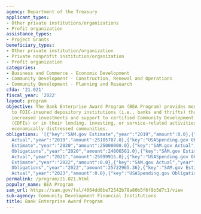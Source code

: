 ```yaml
---
agency: Department of the Treasury
applicant_types:
- Other private institutions/organizations
- Profit organization
assistance_types:
- Project Grants
beneficiary_types:
- Other private institution/organization
- Private nonprofit institution/organization
- Profit organization
categories:
- Business and Commerce - Economic Development
- Community Development - Construction, Renewal and Operations
- Community Development - Planning and Research
cfda: '21.021'
fiscal_year: '2022'
layout: program
objective: The Bank Enterprise Award Program (BEA Program) provides monetary awards
  to FDIC-insured depository institutions (i.e., banks and thrifts) that demonstrate
  increased investments and support to certified Community Development Financial Institutions
  (CDFIs) or in their lending, investing, or service-related activities in the most
  economically distressed communities.
obligations: '[{"key":"SAM.gov Estimate","year":"2019","amount":0.0},{"key":"SAM.gov
  Actual","year":"2019","amount":25105787.0},{"key":"USASpending.gov Obligations","year":"2019","amount":49503432.0},{"key":"SAM.gov
  Estimate","year":"2020","amount":25000000.0},{"key":"SAM.gov Actual","year":"2020","amount":25170245.0},{"key":"USASpending.gov
  Obligations","year":"2020","amount":24806561.0},{"key":"SAM.gov Estimate","year":"2021","amount":25999999.0},{"key":"SAM.gov
  Actual","year":"2021","amount":25999915.0},{"key":"USASpending.gov Obligations","year":"2021","amount":105000.0},{"key":"SAM.gov
  Estimate","year":"2022","amount":0.0},{"key":"SAM.gov Actual","year":"2022","amount":0.0},{"key":"USASpending.gov
  Obligations","year":"2022","amount":25722965.36},{"key":"SAM.gov Estimate","year":"2023","amount":70000000.0},{"key":"SAM.gov
  Actual","year":"2023","amount":0.0},{"key":"USASpending.gov Obligations","year":"2023","amount":0.0}]'
permalink: /program/21.021.html
popular_name: BEA Program
sam_url: https://sam.gov/fal/4064dd8be72542b78a80b5f6f9b5d7c1/view
sub-agency: Community Development Financial Institutions
title: Bank Enterprise Award Program
---
```

